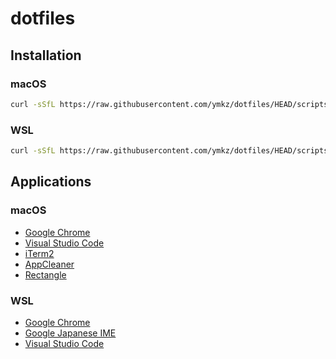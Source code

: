 # dotfiles

## Installation

### macOS

```sh
curl -sSfL https://raw.githubusercontent.com/ymkz/dotfiles/HEAD/scripts/bootstrap.macos.sh | bash
```

### WSL

```sh
curl -sSfL https://raw.githubusercontent.com/ymkz/dotfiles/HEAD/scripts/bootstrap.wsl.sh | bash
```

## Applications

### macOS

- [Google Chrome](https://www.google.com/intl/ja_jp/chrome/)
- [Visual Studio Code](https://code.visualstudio.com/)
- [iTerm2](https://iterm2.com/)
- [AppCleaner](https://freemacsoft.net/appcleaner/)
- [Rectangle](https://rectangleapp.com/)

### WSL

- [Google Chrome](https://www.google.com/intl/ja_jp/chrome/)
- [Google Japanese IME](https://www.google.co.jp/ime/)
- [Visual Studio Code](https://code.visualstudio.com/)
